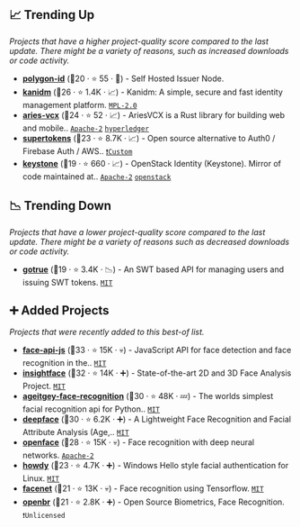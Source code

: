 ## 📈 Trending Up

_Projects that have a higher project-quality score compared to the last update. There might be a variety of reasons, such as increased downloads or code activity._

- <b><a href="https://github.com/0xPolygonID/issuer-node">polygon-id</a></b> (🥈20 ·  ⭐ 55 · 🐣) - Self Hosted Issuer Node.
- <b><a href="https://github.com/kanidm/kanidm">kanidm</a></b> (🥉26 ·  ⭐ 1.4K · 📈) - Kanidm: A simple, secure and fast identity management platform. <code><a href="http://bit.ly/3postzC">MPL-2.0</a></code>
- <b><a href="https://github.com/hyperledger/aries-vcx">aries-vcx</a></b> (🥈24 ·  ⭐ 52 · 📈) - AriesVCX is a Rust library for building web and mobile.. <code><a href="http://bit.ly/3nYMfla">Apache-2</a></code> <a href="https://www.hyperledger.org/"><code>hyperledger</code></a>
- <b><a href="https://github.com/supertokens/supertokens-core">supertokens</a></b> (🥉23 ·  ⭐ 8.7K · 📈) - Open source alternative to Auth0 / Firebase Auth / AWS.. <code><a href="https://github.com/supertokens/supertokens-core/blob/4a134fff6e96c46546fd11d66592d75c9fcef614/ee/LICENSE.md">❗️Custom</a></code>
- <b><a href="https://github.com/openstack/keystone">keystone</a></b> (🥉19 ·  ⭐ 660 · 📈) - OpenStack Identity (Keystone). Mirror of code maintained at.. <code><a href="http://bit.ly/3nYMfla">Apache-2</a></code> <a href="https://www.openstack.org/"><code>openstack</code></a>

## 📉 Trending Down

_Projects that have a lower project-quality score compared to the last update. There might be a variety of reasons such as decreased downloads or code activity._

- <b><a href="https://github.com/netlify/gotrue">gotrue</a></b> (🥉19 ·  ⭐ 3.4K · 📉) - An SWT based API for managing users and issuing SWT tokens. <code><a href="http://bit.ly/34MBwT8">MIT</a></code>

## ➕ Added Projects

_Projects that were recently added to this best-of list._

- <b><a href="https://github.com/justadudewhohacks/face-api.js">face-api-js</a></b> (🥇33 ·  ⭐ 15K · 💀) - JavaScript API for face detection and face recognition in the.. <code><a href="http://bit.ly/34MBwT8">MIT</a></code>
- <b><a href="https://github.com/deepinsight/insightface">insightface</a></b> (🥈32 ·  ⭐ 14K · ➕) - State-of-the-art 2D and 3D Face Analysis Project. <code><a href="http://bit.ly/34MBwT8">MIT</a></code>
- <b><a href="https://github.com/ageitgey/face_recognition">ageitgey-face-recognition</a></b> (🥈30 ·  ⭐ 48K · 💤) - The worlds simplest facial recognition api for Python.. <code><a href="http://bit.ly/34MBwT8">MIT</a></code>
- <b><a href="https://github.com/serengil/deepface">deepface</a></b> (🥈30 ·  ⭐ 6.2K · ➕) - A Lightweight Face Recognition and Facial Attribute Analysis (Age,.. <code><a href="http://bit.ly/34MBwT8">MIT</a></code>
- <b><a href="https://github.com/cmusatyalab/openface">openface</a></b> (🥉28 ·  ⭐ 15K · 💀) - Face recognition with deep neural networks. <code><a href="http://bit.ly/3nYMfla">Apache-2</a></code>
- <b><a href="https://github.com/boltgolt/howdy">howdy</a></b> (🥉23 ·  ⭐ 4.7K · ➕) - Windows Hello style facial authentication for Linux. <code><a href="http://bit.ly/34MBwT8">MIT</a></code>
- <b><a href="https://github.com/davidsandberg/facenet">facenet</a></b> (🥉21 ·  ⭐ 13K · 💀) - Face recognition using Tensorflow. <code><a href="http://bit.ly/34MBwT8">MIT</a></code>
- <b><a href="https://github.com/biometrics/openbr">openbr</a></b> (🥉21 ·  ⭐ 2.8K · ➕) - Open Source Biometrics, Face Recognition. <code>❗Unlicensed</code>

